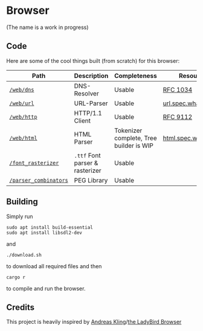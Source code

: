 # Browser
(The name is a work in progress)

## Code
Here are some of the cool things built (from scratch) for this browser:

| Path | Description | Completeness | Resources |
| ---- | ----------- | ------------ | --------- |
| [`/web/dns`](https://github.com/Wuelle/browser/tree/main/web/dns) | DNS-Resolver | Usable | [RFC 1034](https://www.rfc-editor.org/rfc/rfc1034) |
| [`/web/url`](https://github.com/Wuelle/browser/tree/main/web/url) | URL-Parser | Usable |  [url.spec.whatwg.org](https://url.spec.whatwg.org/) |
| [`/web/http`](https://github.com/Wuelle/browser/tree/main/web/http) | HTTP/1.1 Client | Usable |  [RFC 9112](https://datatracker.ietf.org/doc/html/rfc9112) |
| [`/web/html`](https://github.com/Wuelle/browser/tree/main/web/http) | HTML Parser | Tokenizer complete, Tree builder is WIP | [html.spec.whatwg.org](https://html.spec.whatwg.org/) |
| [`/font_rasterizer`](https://github.com/Wuelle/browser/tree/main/font_rasterizer) | `.ttf` Font parser & rasterizer | Usable | |
| [`/parser_combinators`](https://github.com/Wuelle/browser/tree/main/parser_combinators) | PEG Library | Usable | |

## Building
Simply run
```
sudo apt install build-essential
sudo apt install libsdl2-dev
```
and
```
./download.sh
```
to download all required files and then
```
cargo r
```
to compile and run the browser.


## Credits
This project is heavily inspired by [Andreas Kling](https://github.com/awesomekling)/[the LadyBird Browser](https://github.com/SerenityOS/ladybird)

